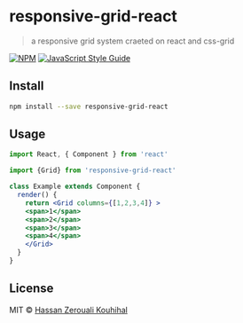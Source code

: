 # responsive-grid-react

> a responsive grid system craeted on react and css-grid

[![NPM](https://img.shields.io/npm/v/responsive-grid-react.svg)](https://www.npmjs.com/package/responsive-grid-react) [![JavaScript Style Guide](https://img.shields.io/badge/code_style-standard-brightgreen.svg)](https://standardjs.com)

## Install

```bash
npm install --save responsive-grid-react
```

## Usage

```jsx
import React, { Component } from 'react'

import {Grid} from 'responsive-grid-react'

class Example extends Component {
  render() {
    return <Grid columns={[1,2,3,4]} >
    <span>1</span>
    <span>2</span>
    <span>3</span>
    <span>4</span>
    </Grid>
  }
}
```

## License

MIT © [Hassan Zerouali Kouhihal](https://github.com/Zero-Hassan)

